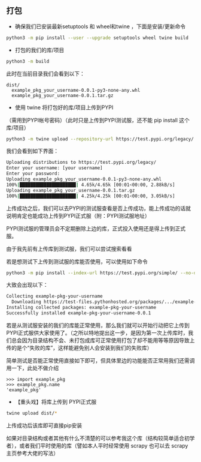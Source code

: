 ## 打包

- 确保我们已安装最新setuptools 和 wheel和twine ，下面是安装/更新命令

```sh
python3 -m pip install --user --upgrade setuptools wheel twine build
```

- 打包的我们的库/项目

```sh
python3 -m build
```

此时在当前目录我们会看到以下：

```text
dist/
  example_pkg_your_username-0.0.1-py3-none-any.whl
  example_pkg_your_username-0.0.1.tar.gz
```

- 使用 twine 将打包好的库/项目上传到PYPI

（需用到PYPI帐号密码）（此时只是上传到PYPI测试服，还不能 pip install 这个库/项目）

```sh
python3 -m twine upload --repository-url https://test.pypi.org/legacy/ dist/*
```

我们会看到如下界面：

```sh
Uploading distributions to https://test.pypi.org/legacy/
Enter your username: [your username]
Enter your password:
Uploading example_pkg_your_username-0.0.1-py3-none-any.whl
100%|█████████████████████| 4.65k/4.65k [00:01<00:00, 2.88kB/s]
Uploading example_pkg_your_username-0.0.1.tar.gz
100%|█████████████████████| 4.25k/4.25k [00:01<00:00, 3.05kB/s]
```

上传成功之后，我们可以去PYPI的测试服查看是否上传成功，能上传成功的话就说明肯定也能成功上传到PYPI正式服（附：PYPI测试服地址）

PYPI测试服的管理员会不定期删除上边的库，正式投入使用还是得上传到正式服。

由于我先前有上传库到测试服，我们可以尝试搜索看看

若是想测试下上传到测试服的库能否使用，可以使用如下命令

```sh
python3 -m pip install --index-url https://test.pypi.org/simple/ --no-deps example-pkg-your-username
```

大致会出现以下：

```sh
Collecting example-pkg-your-username
  Downloading https://test-files.pythonhosted.org/packages/.../example-pkg-your-username-0.0.1-py3-none-any.whl
Installing collected packages: example-pkg-your-username
Successfully installed example-pkg-your-username-0.0.1
```

若是从测试服安装的我们的库能正常使用，那么我们就可以开始行动把它上传到PYPI正式服供大家使用了。（之所以特地提出这一步，是因为第一次上传库时，我们总会因为目录结构不会、未打包成库可正常使用打包了却不能用等等原因导致上传的是个“失败的库”，这样能避免别人会安装到我们的失败库）

简单测试是否能正常使用直接如下即可，但具体里边的功能能否正常用我们还需调用一下，此处不做介绍

```python3
>>> import example_pkg
>>> example_pkg.name
'example_pkg'
```

- 【重头戏】将库上传到 PYPI正式服

```sh
twine upload dist/*
```

上传成功后该库即可直接pip安装

如果对目录结构或者其他有什么不清楚的可以参考我这个库（结构较简单适合初学者），或者我们平时使用的库（譬如本人平时经常使用 scrapy 也可以去 scrapy 主页参考大佬的写法）
